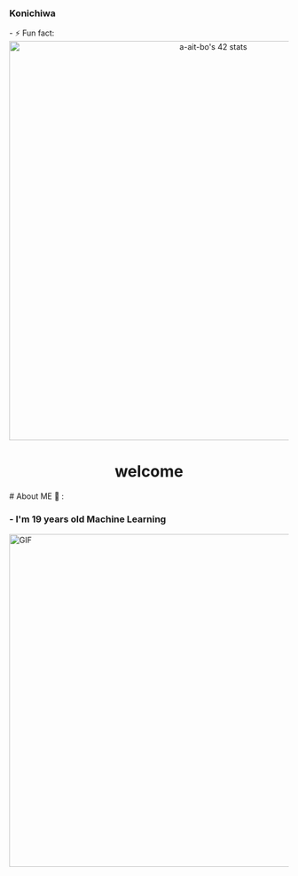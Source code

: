 ###  Konichiwa 

<!--
**Abdelouahedait/Abdelouahedait** is a ✨ _special_ ✨ repository because its `README.md` (this file) appears on your GitHub profile.

Here are some ideas to get you started:

- 🔭 I’m currently working on ...
- 🌱 I’m currently learning ...
- 👯 I’m looking to collaborate on ...
- 🤔 I’m looking for help with ...
- 💬 Ask me about ...
- 📫 How to reach me: ...
- 😄 Pronouns: ......
-->- ⚡ Fun fact:
<div align="center">
   <img width="720" height="auto" 
 src="https://badge.mediaplus.ma/binary/a-ait-bo" alt="a-ait-bo's 42 stats">
</div> 
<h1 align="center"> welcome</h1>
# About ME 💬 :

### - I'm 19 years  old Machine Learning 
<img hight="200" width="600" alt="GIF" align="center" src="https://github.com/Xx-Ashutosh-xX/Xx-Ashutosh-xX/blob/master/assets/208593.gif">
</div>


